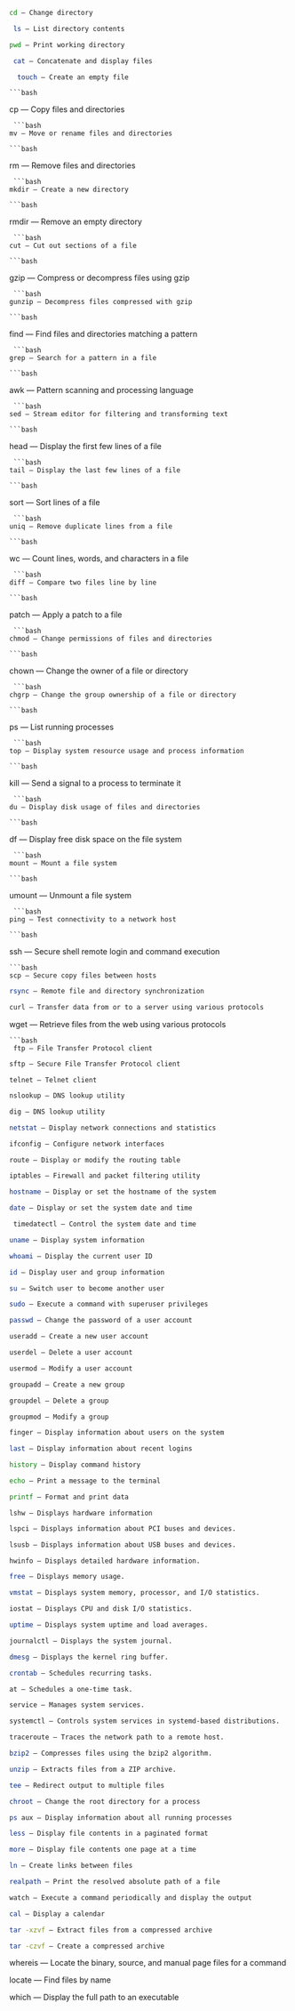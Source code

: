   ```bash
  cd — Change directory
  ```
 ```bash
  ls — List directory contents
 ```
  ```bash
  pwd — Print working directory
   ```
 ```bash
  cat — Concatenate and display files
   ```
```bash
  touch — Create an empty file
   ```
    ```bash
  cp — Copy files and directories
   ```
    ```bash
  mv — Move or rename files and directories
   ```
    ```bash
  rm — Remove files and directories
   ```
    ```bash
  mkdir — Create a new directory
   ```
    ```bash
  rmdir — Remove an empty directory
   ```
    ```bash
  cut — Cut out sections of a file
   ```
    ```bash
  gzip — Compress or decompress files using gzip
   ```
    ```bash
  gunzip — Decompress files compressed with gzip
   ```
    ```bash
  find — Find files and directories matching a pattern
   ```
    ```bash
  grep — Search for a pattern in a file
   ```
    ```bash
  awk — Pattern scanning and processing language
   ```
    ```bash
  sed — Stream editor for filtering and transforming text
   ```
    ```bash
  head — Display the first few lines of a file
   ```
    ```bash
  tail — Display the last few lines of a file
   ```
    ```bash
  sort — Sort lines of a file
   ```
    ```bash
  uniq — Remove duplicate lines from a file
   ```
    ```bash
  wc — Count lines, words, and characters in a file
   ```
    ```bash
  diff — Compare two files line by line
   ```
    ```bash
  patch — Apply a patch to a file
   ```
    ```bash
  chmod — Change permissions of files and directories
   ```
    ```bash
  chown — Change the owner of a file or directory
   ```
    ```bash
  chgrp — Change the group ownership of a file or directory
   ```
    ```bash
  ps — List running processes
   ```
    ```bash
  top — Display system resource usage and process information
   ```
    ```bash
  kill — Send a signal to a process to terminate it
   ```
    ```bash
  du — Display disk usage of files and directories
   ```
    ```bash
  df — Display free disk space on the file system
   ```
    ```bash
  mount — Mount a file system
   ```
    ```bash
  umount — Unmount a file system
   ```
    ```bash
  ping — Test connectivity to a network host
   ```
    ```bash
  ssh — Secure shell remote login and command execution
   ```
   ```bash
  scp — Secure copy files between hosts
   ```
  ```bash
  rsync — Remote file and directory synchronization
   ```
  ```bash
  curl — Transfer data from or to a server using various protocols
```
  wget — Retrieve files from the web using various protocols
 ```
 ```bash
  ftp — File Transfer Protocol client
  ```
  ```bash
  sftp — Secure File Transfer Protocol client
  ```
  ```
  telnet — Telnet client
  ```
  ```bash
  nslookup — DNS lookup utility
  ```
  ```bash
  dig — DNS lookup utility
  ```
  ```bash
  netstat — Display network connections and statistics
  ```
  ```bash
  ifconfig — Configure network interfaces
  ```
  ```bash
  route — Display or modify the routing table
  ```
  ```bash
  iptables — Firewall and packet filtering utility
  ```
  ```bash
  hostname — Display or set the hostname of the system
  ```
  ```bash
 date — Display or set the system date and time
 ```
 ```bash
  timedatectl — Control the system date and time
  ```
  ```bash
  uname — Display system information
  ```
  ```bash
  whoami — Display the current user ID
  ```
  ```bash
  id — Display user and group information
  ```
  ```bash
  su — Switch user to become another user
  ```
  ```bash
  sudo — Execute a command with superuser privileges
  ```
  ```bash
  passwd — Change the password of a user account
  ```
  ```bash
  useradd — Create a new user account
  ```
  ```bash
  userdel — Delete a user account
  ```
  ```bash
  usermod — Modify a user account
  ```
  ```bash
  groupadd — Create a new group
  ```
  ```bash
  groupdel — Delete a group
  ```
  ```bash
  groupmod — Modify a group
  ```
  ```bash
  finger — Display information about users on the system
  ```
  ```bash
  last — Display information about recent logins
  ```
  ```bash
  history — Display command history
  ```
  ```bash
  echo — Print a message to the terminal
  ```
  ```bash
  printf — Format and print data
  ```
  ```bashbash
  lshw — Displays hardware information
  ```
  ```bash
  lspci — Displays information about PCI buses and devices.
  ```
  ```bash
  lsusb — Displays information about USB buses and devices.
  ```
  ```bash
  hwinfo — Displays detailed hardware information.
  ```
  ```bash
  free — Displays memory usage.
  ```
  ```bash
  vmstat — Displays system memory, processor, and I/O statistics.
  ```
  ```bash
  iostat — Displays CPU and disk I/O statistics.
  ```
  ```bash
  uptime — Displays system uptime and load averages.
  ```
  ```bash
  journalctl — Displays the system journal.
  ```
  ```bash
  dmesg — Displays the kernel ring buffer.
  ```
  ```bash
  crontab — Schedules recurring tasks.
  ```
  ```bash
  at — Schedules a one-time task.
  ```
  ```bash
  service — Manages system services.
  ```
  ```bash
  systemctl — Controls system services in systemd-based distributions.
  ```
  ```bash
  traceroute — Traces the network path to a remote host.
  ```
  ```bash
  bzip2 — Compresses files using the bzip2 algorithm.
  ```
  ```bash
  unzip — Extracts files from a ZIP archive.
  ```
  ```bash
  tee — Redirect output to multiple files
  ```
  ```bash
  chroot — Change the root directory for a process
  ```
  ```bash
  ps aux — Display information about all running processes
  ```
  ```bash
  less — Display file contents in a paginated format
  ```
  ```bash
  more — Display file contents one page at a time
  ```
  ```bash
  ln — Create links between files
  ```
  ```bash
  realpath — Print the resolved absolute path of a file
  ```
  ```bash
  watch — Execute a command periodically and display the output
  ```
  ```bash
  cal — Display a calendar
  ```
  ```bash
  tar -xzvf — Extract files from a compressed archive
  ```
  ```bash
  tar -czvf — Create a compressed archive
  ```
  
  whereis — Locate the binary, source, and manual page files for a command
 
 
  locate — Find files by name
   
 
  which — Display the full path to an executable
 
